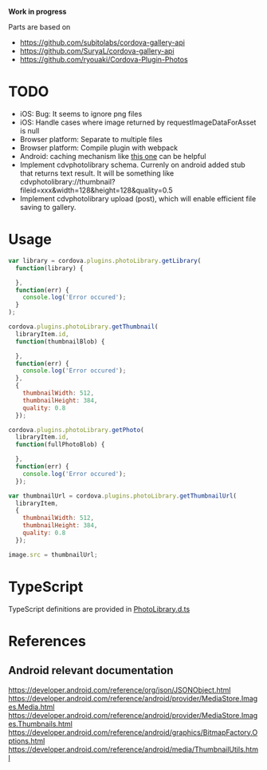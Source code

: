 **Work in progress**

Parts are based on

- https://github.com/subitolabs/cordova-gallery-api
- https://github.com/SuryaL/cordova-gallery-api
- https://github.com/ryouaki/Cordova-Plugin-Photos 

# TODO

- iOS: Bug: It seems to ignore png files
- iOS: Handle cases where image returned by requestImageDataForAsset is null
- Browser platform: Separate to multiple files
- Browser platform: Compile plugin with webpack
- Android: caching mechanism like [this one](https://developer.android.com/training/displaying-bitmaps/cache-bitmap.html) can be helpful
- Implement cdvphotolibrary schema. Currenly on android added stub that returns text result. It will be something like cdvphotolibrary://thumbnail?fileid=xxx&width=128&height=128&quality=0.5
- Implement cdvphotolibrary upload (post), which will enable efficient file saving to gallery.

# Usage

```js
var library = cordova.plugins.photoLibrary.getLibrary(
  function(library) {

  },
  function(err) {
    console.log('Error occured');
  }
);
```

```js
cordova.plugins.photoLibrary.getThumbnail(
  libraryItem.id,
  function(thumbnailBlob) {

  },
  function(err) {
    console.log('Error occured');
  },
  {
    thumbnailWidth: 512,
    thumbnailHeight: 384,
    quality: 0.8
  });
```

```js
cordova.plugins.photoLibrary.getPhoto(
  libraryItem.id,
  function(fullPhotoBlob) {

  },
  function(err) {
    console.log('Error occured');
  });
```

```js
var thumbnailUrl = cordova.plugins.photoLibrary.getThumbnailUrl(
  libraryItem,
  {
    thumbnailWidth: 512,
    thumbnailHeight: 384,
    quality: 0.8
  });

image.src = thumbnailUrl; 
```

# TypeScript

TypeScript definitions are provided in [PhotoLibrary.d.ts](https://github.com/terikon/cordova-plugin-photo-library/blob/master/PhotoLibrary.d.ts)

# References

## Android relevant documentation

https://developer.android.com/reference/org/json/JSONObject.html
https://developer.android.com/reference/android/provider/MediaStore.Images.Media.html
https://developer.android.com/reference/android/provider/MediaStore.Images.Thumbnails.html
https://developer.android.com/reference/android/graphics/BitmapFactory.Options.html
https://developer.android.com/reference/android/media/ThumbnailUtils.html

